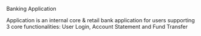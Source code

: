 ﻿Banking Application

Application is an internal core & retail bank application for users supporting 3 core functionalities:
User Login, Account Statement and Fund Transfer 